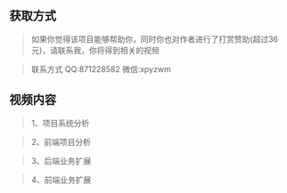 ## 获取方式
> 如果你觉得该项目能够帮助你，同时你也对作者进行了打赏赞助(超过36元)，请联系我，你将得到相关的视频

> 联系方式  QQ:871228582  微信:xpyzwm

## 视频内容
>1、项目系统分析

>2、前端项目分析

>3、后端业务扩展

>4、前端业务扩展
